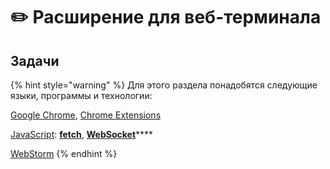 # ✏️ Расширение для веб-терминала

## Задачи

{% hint style="warning" %}
Для этого раздела понадобятся следующие языки, программы и технологии: 

[Google Chrome](https://www.google.com/intl/ru/chrome/canary/), [Chrome Extensions](https://developer.chrome.com/docs/extensions/)

[JavaScript](https://learn.javascript.ru/): [**fetch**](https://learn.javascript.ru/fetch), [**WebSocket**](https://learn.javascript.ru/websocket)\*\*\*\*

[WebStorm](https://www.jetbrains.com/webstorm/nextversion/)
{% endhint %}

